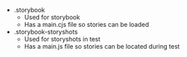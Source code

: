 



- .storybook
  - Used for storybook
  - Has a main.cjs file so stories can be loaded
- .storybook-storyshots
  - Used for storyshots in test
  - Has a main.js file so stories can be located during test
